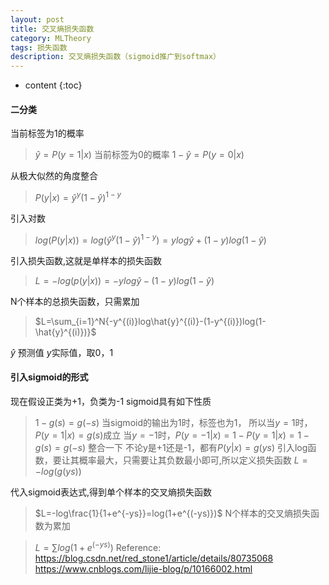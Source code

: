 ```yaml
---
layout: post
title: 交叉熵损失函数
category: MLTheory
tags: 损失函数
description: 交叉熵损失函数（sigmoid推广到softmax）
---
```

* content
{:toc}

#### 二分类
当前标签为1的概率
>$\hat{y}=P(y=1|x)$
当前标签为0的概率
>$1-\hat{y}=P(y=0|x)$

从极大似然的角度整合
>$P(y|x)=\hat{y}^y(1-\hat{y})^{1-y}$

引入对数
>$log(P(y|x))=log(\hat{y}^y(1-\hat{y})^{1-y})=ylog\hat{y}+(1-y)log(1-\hat{y})$

引入损失函数,这就是单样本的损失函数
>$L=-log(p(y|x))=-ylog\hat{y}-(1-y)log(1-\hat{y})$

N个样本的总损失函数，只需累加
>$L=\sum_{i=1}^N{-y^{(i)}log\hat{y}^{(i)}-(1-y^{(i)})log(1-\hat{y}^{(i)})}$

$\hat{y}$ 预测值 $y$实际值，取0，1

#### 引入sigmoid的形式
现在假设正类为+1，负类为-1
sigmoid具有如下性质
>$1-g(s)=g(-s)$
>当sigmoid的输出为1时，标签也为1，
>所以当$y=1$时，$P(y=1|x)=g(s)$成立
>当$y=-1$时，$P(y=-1|x)=1-P(y=1|x)=1-g(s)=g(-s)$
>整合一下
>不论y是+1还是-1，都有$P(y|x)=g(ys)$
>引入log函数，要让其概率最大，只需要让其负数最小即可,所以定义损失函数
>$L=-log(g(ys))$
>
代入sigmoid表达式,得到单个样本的交叉熵损失函数
>$L=-log\frac{1}{1+e^{-ys}}=log(1+e^{(-ys)})$
N个样本的交叉熵损失函数为累加

>$L=\sum{log(1+e^{(-ys)})}$
Reference:
https://blog.csdn.net/red_stone1/article/details/80735068
https://www.cnblogs.com/lijie-blog/p/10166002.html
